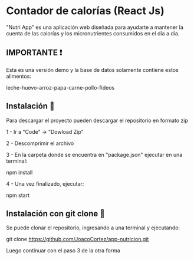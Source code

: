 # Contador de calorías (React Js)

"Nutri App" es una aplicación web diseñada para ayudarte a mantener la cuenta de las calorías y los micronutrientes consumidos en el día a día.

## IMPORTANTE :exclamation: 

Esta es una versión demo y la base de datos solamente contiene estos alimentos:

leche-huevo-arroz-papa-carne-pollo-fideos


## Instalación :wrench:

Para descargar el proyecto pueden descargar el repositorio en formato zip

1 - Ir a "Code" -> "Dowload Zip"

2 - Descomprimir el archivo

3 - En la carpeta donde se encuentra en "package.json" ejecutar en una terminal:

npm install

4 - Una vez finalizado, ejecutar:

npm start


## Instalación con git clone :wrench:

Se puede clonar el repositorio, ingresando a una terminal y ejecutando:

git clone https://github.com/JoacoCortez/app-nutricion.git

Luego continuar con el paso 3 de la otra forma









